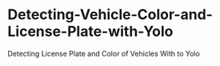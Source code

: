 # Detecting-Vehicle-Color-and-License-Plate-with-Yolo
Detecting License Plate and Color of Vehicles With to Yolo
